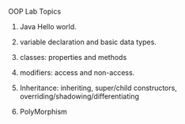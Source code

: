 OOP Lab
Topics
1. Java Hello world.
2. variable declaration and basic data types.
3. classes: properties and methods
4. modifiers: access and non-access.

5. Inheritance: inheriting, super/child constructors, overriding/shadowing/differentiating
6. PolyMorphism